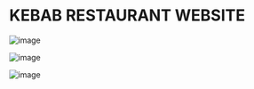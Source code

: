 # KEBAB RESTAURANT WEBSITE

![image](https://github.com/user-attachments/assets/fce48604-9a91-43a1-8623-101dc97ed02c)

![image](https://github.com/user-attachments/assets/ffc6b16e-bf53-461a-992f-c2aea5d7b38d)

![image](https://github.com/user-attachments/assets/eedc8cbf-bbfe-4cb4-8857-2227119b7d6d)


